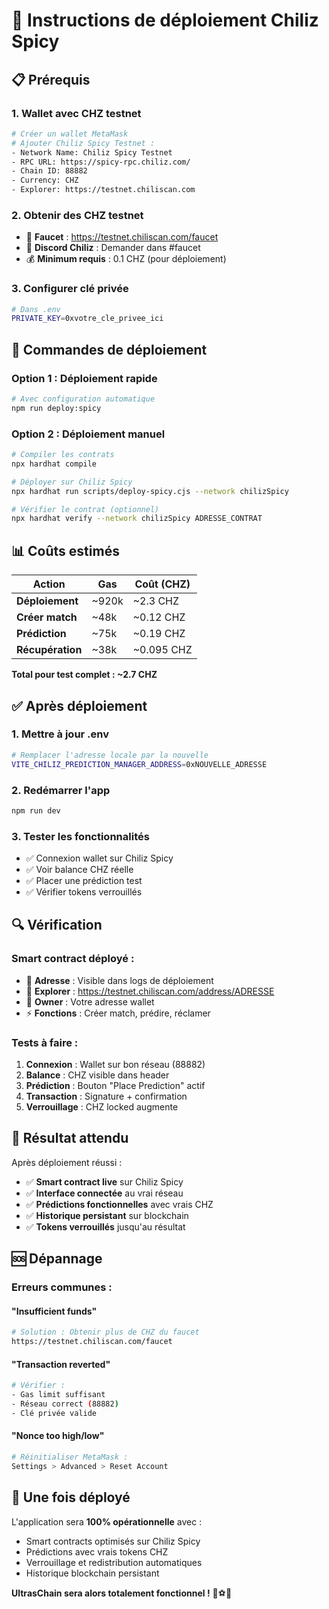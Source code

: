 # 🚀 **Instructions de déploiement Chiliz Spicy**

## 📋 **Prérequis**

### 1. **Wallet avec CHZ testnet**
```bash
# Créer un wallet MetaMask
# Ajouter Chiliz Spicy Testnet :
- Network Name: Chiliz Spicy Testnet
- RPC URL: https://spicy-rpc.chiliz.com/
- Chain ID: 88882
- Currency: CHZ
- Explorer: https://testnet.chiliscan.com
```

### 2. **Obtenir des CHZ testnet**
- 🚰 **Faucet** : https://testnet.chiliscan.com/faucet
- 💬 **Discord Chiliz** : Demander dans #faucet
- 💰 **Minimum requis** : 0.1 CHZ (pour déploiement)

### 3. **Configurer clé privée**
```bash
# Dans .env
PRIVATE_KEY=0xvotre_cle_privee_ici
```

## 🚀 **Commandes de déploiement**

### **Option 1 : Déploiement rapide**
```bash
# Avec configuration automatique
npm run deploy:spicy
```

### **Option 2 : Déploiement manuel**
```bash
# Compiler les contrats
npx hardhat compile

# Déployer sur Chiliz Spicy
npx hardhat run scripts/deploy-spicy.cjs --network chilizSpicy

# Vérifier le contrat (optionnel)
npx hardhat verify --network chilizSpicy ADRESSE_CONTRAT
```

## 📊 **Coûts estimés**

| Action | Gas | Coût (CHZ) |
|--------|-----|------------|
| **Déploiement** | ~920k | ~2.3 CHZ |
| **Créer match** | ~48k | ~0.12 CHZ |
| **Prédiction** | ~75k | ~0.19 CHZ |
| **Récupération** | ~38k | ~0.095 CHZ |

**Total pour test complet : ~2.7 CHZ**

## ✅ **Après déploiement**

### 1. **Mettre à jour .env**
```bash
# Remplacer l'adresse locale par la nouvelle
VITE_CHILIZ_PREDICTION_MANAGER_ADDRESS=0xNOUVELLE_ADRESSE
```

### 2. **Redémarrer l'app**
```bash
npm run dev
```

### 3. **Tester les fonctionnalités**
- ✅ Connexion wallet sur Chiliz Spicy
- ✅ Voir balance CHZ réelle
- ✅ Placer une prédiction test
- ✅ Vérifier tokens verrouillés

## 🔍 **Vérification**

### **Smart contract déployé :**
- 📍 **Adresse** : Visible dans logs de déploiement
- 🔗 **Explorer** : https://testnet.chiliscan.com/address/ADRESSE
- 👑 **Owner** : Votre adresse wallet
- ⚡ **Fonctions** : Créer match, prédire, réclamer

### **Tests à faire :**
1. **Connexion** : Wallet sur bon réseau (88882)
2. **Balance** : CHZ visible dans header
3. **Prédiction** : Bouton "Place Prediction" actif
4. **Transaction** : Signature + confirmation
5. **Verrouillage** : CHZ locked augmente

## 🎯 **Résultat attendu**

Après déploiement réussi :
- ✅ **Smart contract live** sur Chiliz Spicy
- ✅ **Interface connectée** au vrai réseau
- ✅ **Prédictions fonctionnelles** avec vrais CHZ
- ✅ **Historique persistant** sur blockchain
- ✅ **Tokens verrouillés** jusqu'au résultat

## 🆘 **Dépannage**

### **Erreurs communes :**

#### "Insufficient funds"
```bash
# Solution : Obtenir plus de CHZ du faucet
https://testnet.chiliscan.com/faucet
```

#### "Transaction reverted"
```bash
# Vérifier :
- Gas limit suffisant
- Réseau correct (88882)
- Clé privée valide
```

#### "Nonce too high/low"
```bash
# Réinitialiser MetaMask :
Settings > Advanced > Reset Account
```

## 🎉 **Une fois déployé**

L'application sera **100% opérationnelle** avec :
- Smart contracts optimisés sur Chiliz Spicy
- Prédictions avec vrais tokens CHZ
- Verrouillage et redistribution automatiques
- Historique blockchain persistant

**UltrasChain sera alors totalement fonctionnel !** 🚀⚽💎